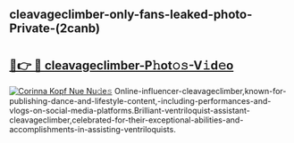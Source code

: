 ## cleavageclimber-only-fans​-leaked-photo​-Private-(2canb)


# <h2><a href="https://mediaupload.pro?title=cleavageclimber&ref=git">🔗👉 🔴 cleavageclimber-P𝚑ot𝚘𝚜-V𝚒d𝚎o</a></h2>

[![Corinna Kopf Nue Nu𝚍e𝚜](https://i.imgur.com/0qMVB7G.gif)](https://mediaupload.pro?title=cleavageclimber&ref=git)
Online-influencer-cleavageclimber,known-for-publishing-dance-and-lifestyle-content,-including-performances-and-vlogs-on-social-media-platforms.Brilliant-ventriloquist-assistant-cleavageclimber,celebrated-for-their-exceptional-abilities-and-accomplishments-in-assisting-ventriloquists.  